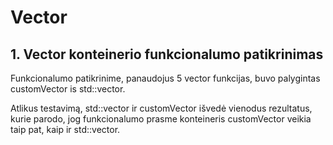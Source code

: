 # Vector
## 1. Vector konteinerio funkcionalumo patikrinimas ##

Funkcionalumo patikrinime, panaudojus 5 vector funkcijas, buvo palygintas customVector is std::vector.

Atlikus testavimą, std::vector ir customVector išvedė vienodus rezultatus, kurie parodo, jog funkcionalumo prasme konteineris customVector veikia taip pat, kaip ir std::vector.

